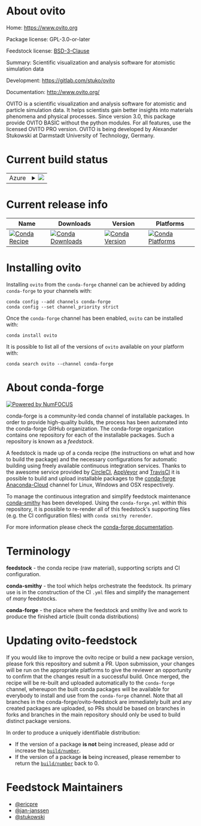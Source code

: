 About ovito
===========

Home: https://www.ovito.org

Package license: GPL-3.0-or-later

Feedstock license: [BSD-3-Clause](https://github.com/conda-forge/ovito-feedstock/blob/master/LICENSE.txt)

Summary: Scientific visualization and analysis software for atomistic simulation data

Development: https://gitlab.com/stuko/ovito

Documentation: http://www.ovito.org/

OVITO is a scientific visualization and analysis software for
atomistic and particle simulation data. It helps scientists gain
better insights into materials phenomena and physical processes.
Since version 3.0, this package provide OVITO BASIC without the python modules.
For all features, use the licensed OVITO PRO version.
OVITO is being developed by Alexander Stukowski at Darmstadt
University of Technology, Germany.


Current build status
====================


<table>
    
  <tr>
    <td>Azure</td>
    <td>
      <details>
        <summary>
          <a href="https://dev.azure.com/conda-forge/feedstock-builds/_build/latest?definitionId=3178&branchName=master">
            <img src="https://dev.azure.com/conda-forge/feedstock-builds/_apis/build/status/ovito-feedstock?branchName=master">
          </a>
        </summary>
        <table>
          <thead><tr><th>Variant</th><th>Status</th></tr></thead>
          <tbody><tr>
              <td>linux_64</td>
              <td>
                <a href="https://dev.azure.com/conda-forge/feedstock-builds/_build/latest?definitionId=3178&branchName=master">
                  <img src="https://dev.azure.com/conda-forge/feedstock-builds/_apis/build/status/ovito-feedstock?branchName=master&jobName=linux&configuration=linux_64_" alt="variant">
                </a>
              </td>
            </tr><tr>
              <td>osx_64</td>
              <td>
                <a href="https://dev.azure.com/conda-forge/feedstock-builds/_build/latest?definitionId=3178&branchName=master">
                  <img src="https://dev.azure.com/conda-forge/feedstock-builds/_apis/build/status/ovito-feedstock?branchName=master&jobName=osx&configuration=osx_64_" alt="variant">
                </a>
              </td>
            </tr><tr>
              <td>win_64</td>
              <td>
                <a href="https://dev.azure.com/conda-forge/feedstock-builds/_build/latest?definitionId=3178&branchName=master">
                  <img src="https://dev.azure.com/conda-forge/feedstock-builds/_apis/build/status/ovito-feedstock?branchName=master&jobName=win&configuration=win_64_" alt="variant">
                </a>
              </td>
            </tr>
          </tbody>
        </table>
      </details>
    </td>
  </tr>
</table>

Current release info
====================

| Name | Downloads | Version | Platforms |
| --- | --- | --- | --- |
| [![Conda Recipe](https://img.shields.io/badge/recipe-ovito-green.svg)](https://anaconda.org/conda-forge/ovito) | [![Conda Downloads](https://img.shields.io/conda/dn/conda-forge/ovito.svg)](https://anaconda.org/conda-forge/ovito) | [![Conda Version](https://img.shields.io/conda/vn/conda-forge/ovito.svg)](https://anaconda.org/conda-forge/ovito) | [![Conda Platforms](https://img.shields.io/conda/pn/conda-forge/ovito.svg)](https://anaconda.org/conda-forge/ovito) |

Installing ovito
================

Installing `ovito` from the `conda-forge` channel can be achieved by adding `conda-forge` to your channels with:

```
conda config --add channels conda-forge
conda config --set channel_priority strict
```

Once the `conda-forge` channel has been enabled, `ovito` can be installed with:

```
conda install ovito
```

It is possible to list all of the versions of `ovito` available on your platform with:

```
conda search ovito --channel conda-forge
```


About conda-forge
=================

[![Powered by
NumFOCUS](https://img.shields.io/badge/powered%20by-NumFOCUS-orange.svg?style=flat&colorA=E1523D&colorB=007D8A)](https://numfocus.org)

conda-forge is a community-led conda channel of installable packages.
In order to provide high-quality builds, the process has been automated into the
conda-forge GitHub organization. The conda-forge organization contains one repository
for each of the installable packages. Such a repository is known as a *feedstock*.

A feedstock is made up of a conda recipe (the instructions on what and how to build
the package) and the necessary configurations for automatic building using freely
available continuous integration services. Thanks to the awesome service provided by
[CircleCI](https://circleci.com/), [AppVeyor](https://www.appveyor.com/)
and [TravisCI](https://travis-ci.com/) it is possible to build and upload installable
packages to the [conda-forge](https://anaconda.org/conda-forge)
[Anaconda-Cloud](https://anaconda.org/) channel for Linux, Windows and OSX respectively.

To manage the continuous integration and simplify feedstock maintenance
[conda-smithy](https://github.com/conda-forge/conda-smithy) has been developed.
Using the ``conda-forge.yml`` within this repository, it is possible to re-render all of
this feedstock's supporting files (e.g. the CI configuration files) with ``conda smithy rerender``.

For more information please check the [conda-forge documentation](https://conda-forge.org/docs/).

Terminology
===========

**feedstock** - the conda recipe (raw material), supporting scripts and CI configuration.

**conda-smithy** - the tool which helps orchestrate the feedstock.
                   Its primary use is in the construction of the CI ``.yml`` files
                   and simplify the management of *many* feedstocks.

**conda-forge** - the place where the feedstock and smithy live and work to
                  produce the finished article (built conda distributions)


Updating ovito-feedstock
========================

If you would like to improve the ovito recipe or build a new
package version, please fork this repository and submit a PR. Upon submission,
your changes will be run on the appropriate platforms to give the reviewer an
opportunity to confirm that the changes result in a successful build. Once
merged, the recipe will be re-built and uploaded automatically to the
`conda-forge` channel, whereupon the built conda packages will be available for
everybody to install and use from the `conda-forge` channel.
Note that all branches in the conda-forge/ovito-feedstock are
immediately built and any created packages are uploaded, so PRs should be based
on branches in forks and branches in the main repository should only be used to
build distinct package versions.

In order to produce a uniquely identifiable distribution:
 * If the version of a package **is not** being increased, please add or increase
   the [``build/number``](https://docs.conda.io/projects/conda-build/en/latest/resources/define-metadata.html#build-number-and-string).
 * If the version of a package **is** being increased, please remember to return
   the [``build/number``](https://docs.conda.io/projects/conda-build/en/latest/resources/define-metadata.html#build-number-and-string)
   back to 0.

Feedstock Maintainers
=====================

* [@ericpre](https://github.com/ericpre/)
* [@jan-janssen](https://github.com/jan-janssen/)
* [@stukowski](https://github.com/stukowski/)

